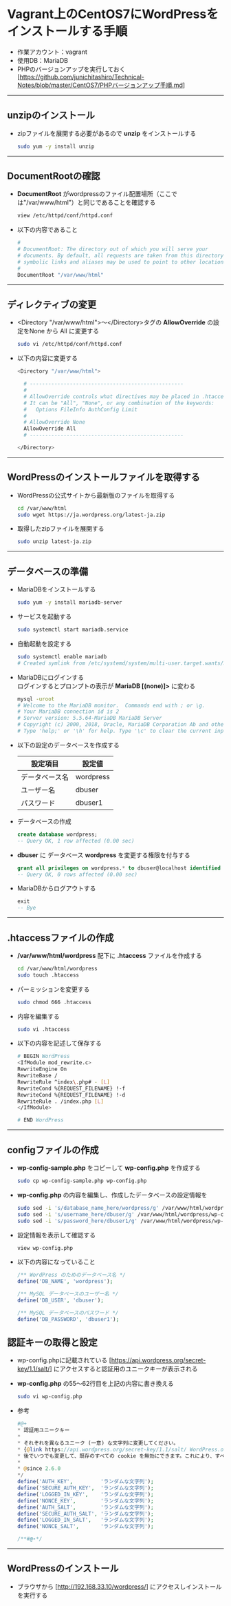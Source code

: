 # Vagrant上のCentOS7にWordPressをインストールする手順

* 作業アカウント：vagrant
* 使用DB：MariaDB
* PHPのバージョンアップを実行しておく  
  [<https://github.com/junichitashiro/Technical-Notes/blob/master/CentOS7/PHPバージョンアップ手順.md>]

***

## unzipのインストール

* zipファイルを展開する必要があるので __unzip__ をインストールする

  ```bash
  sudo yum -y install unzip
  ```

***

## DocumentRootの確認

* __DocumentRoot__ がwordpressのファイル配置場所（ここでは"/var/www/html"）と同じであることを確認する

  ```bash
  view /etc/httpd/conf/httpd.conf
  ```

* 以下の内容であること

  ```bash
  #
  # DocumentRoot: The directory out of which you will serve your
  # documents. By default, all requests are taken from this directory, but
  # symbolic links and aliases may be used to point to other locations.
  #
  DocumentRoot "/var/www/html"
  ```

***

## ディレクティブの変更

* \<Directory "/var/www/html">～\</Directory>タグの __AllowOverride__ の設定をNone から All に変更する

  ```bash
  sudo vi /etc/httpd/conf/httpd.conf
  ```

* 以下の内容に変更する

  ```bash
  <Directory "/var/www/html">

    # --------------------------------------------------
    #
    # AllowOverride controls what directives may be placed in .htaccess files.
    # It can be "All", "None", or any combination of the keywords:
    #   Options FileInfo AuthConfig Limit
    #
    # AllowOverride None
    AllowOverride All
    # --------------------------------------------------

  </Directory>
  ```

***

## WordPressのインストールファイルを取得する

* WordPressの公式サイトから最新版のファイルを取得する

  ```bash
  cd /var/www/html
  sudo wget https://ja.wordpress.org/latest-ja.zip
  ```

* 取得したzipファイルを展開する

  ```bash
  sudo unzip latest-ja.zip
  ```

***

## データベースの準備

* MariaDBをインストールする

  ```bash
  sudo yum -y install mariadb-server
  ```

* サービスを起動する

  ```bash
  sudo systemctl start mariadb.service
  ```

* 自動起動を設定する

  ```bash
  sudo systemctl enable mariadb
  # Created symlink from /etc/systemd/system/multi-user.target.wants/mariadb.service to /usr/lib/systemd/system/mariadb.service.
  ```

* MariaDBにログインする  
  ログインするとプロンプトの表示が __MariaDB [(none)]>__ に変わる

  ```bash
  mysql -uroot
  # Welcome to the MariaDB monitor.  Commands end with ; or \g.
  # Your MariaDB connection id is 2
  # Server version: 5.5.64-MariaDB MariaDB Server
  # Copyright (c) 2000, 2018, Oracle, MariaDB Corporation Ab and others.
  # Type 'help;' or '\h' for help. Type '\c' to clear the current input statement.
  ```

* 以下の設定のデータベースを作成する

  |設定項目|設定値|
  |--|--|
  |データベース名|wordpress|
  |ユーザー名|dbuser|
  |パスワード|dbuser1|

* データベースの作成

  ```sql
  create database wordpress;
  -- Query OK, 1 row affected (0.00 sec)
  ```

* __dbuser__ に データベース __wordpress__ を変更する権限を付与する

  ```sql
  grant all privileges on wordpress.* to dbuser@localhost identified by 'dbuser1';
  -- Query OK, 0 rows affected (0.00 sec)
  ```

* MariaDBからログアウトする

  ```sql
  exit
  -- Bye
  ```

***

## .htaccessファイルの作成

* __/var/www/html/wordpress__ 配下に __.htaccess__ ファイルを作成する

  ```bash
  cd /var/www/html/wordpress
  sudo touch .htaccess
  ```

* パーミッションを変更する

  ```bash
  sudo chmod 666 .htaccess
  ```

* 内容を編集する

  ```bash
  sudo vi .htaccess
  ```

* 以下の内容を記述して保存する

  ```bash
  # BEGIN WordPress
  <IfModule mod_rewrite.c>
  RewriteEngine On
  RewriteBase /
  RewriteRule ^index\.php# - [L]
  RewriteCond %{REQUEST_FILENAME} !-f
  RewriteCond %{REQUEST_FILENAME} !-d
  RewriteRule . /index.php [L]
  </IfModule>

  # END WordPress
  ```

***

## configファイルの作成

* __wp-config-sample.php__ をコピーして __wp-config.php__ を作成する

  ```bash
  sudo cp wp-config-sample.php wp-config.php
  ```

* __wp-config.php__ の内容を編集し、作成したデータベースの設定情報を

  ```bash
  sudo sed -i 's/database_name_here/wordpress/g' /var/www/html/wordpress/wp-config.php
  sudo sed -i 's/username_here/dbuser/g' /var/www/html/wordpress/wp-config.php
  sudo sed -i 's/password_here/dbuser1/g' /var/www/html/wordpress/wp-config.php
  ```

* 設定情報を表示して確認する

  ```bash
  view wp-config.php
  ```

* 以下の内容になっていること

  ```php
  /** WordPress のためのデータベース名 */
  define('DB_NAME', 'wordpress');

  /** MySQL データベースのユーザー名 */
  define('DB_USER', 'dbuser');

  /** MySQL データベースのパスワード */
  define('DB_PASSWORD', 'dbuser1');
  ```

## 認証キーの取得と設定

* wp-config.phpに記載されている [<https://api.wordpress.org/secret-key/1.1/salt/>] にアクセスすると認証用のユニークキーが表示される

* __wp-config.php__ の55～62行目を上記の内容に書き換える

  ```bash
  sudo vi wp-config.php
  ```

* 参考

  ```php
  #@+
  * 認証用ユニークキー
  *
  * それぞれを異なるユニーク (一意) な文字列に変更してください。
  * {@link https://api.wordpress.org/secret-key/1.1/salt/ WordPress.org の秘密鍵サービス} で自動生成することもできます。
  * 後でいつでも変更して、既存のすべての cookie を無効にできます。これにより、すべてのユーザーを強制的に再ログインさせることになります。
  *
  * @since 2.6.0
  */
  define('AUTH_KEY',         'ランダムな文字列');
  define('SECURE_AUTH_KEY',  'ランダムな文字列');
  define('LOGGED_IN_KEY',    'ランダムな文字列');
  define('NONCE_KEY',        'ランダムな文字列');
  define('AUTH_SALT',        'ランダムな文字列');
  define('SECURE_AUTH_SALT', 'ランダムな文字列');
  define('LOGGED_IN_SALT',   'ランダムな文字列');
  define('NONCE_SALT',       'ランダムな文字列');

  /**#@-*/
  ```

***

## WordPressのインストール

* ブラウザから [<http://192.168.33.10/wordpress/>] にアクセスしインストールを実行する

